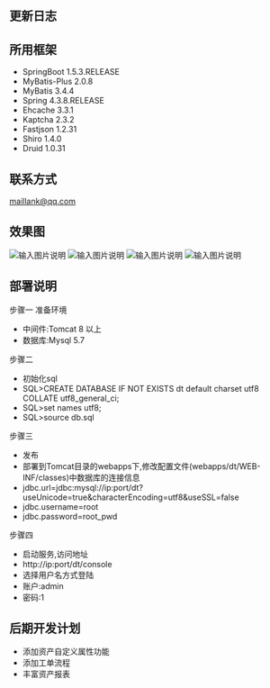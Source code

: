## 更新日志
 
## 所用框架
- SpringBoot 1.5.3.RELEASE
- MyBatis-Plus 2.0.8
- MyBatis 3.4.4
- Spring 4.3.8.RELEASE
- Ehcache 3.3.1
- Kaptcha 2.3.2
- Fastjson 1.2.31
- Shiro 1.4.0
- Druid 1.0.31

## 联系方式
maillank@qq.com

## 效果图


![输入图片说明](https://images.gitee.com/uploads/images/2019/1102/172610_6018f0eb_448530.png "1.png")
![输入图片说明](https://images.gitee.com/uploads/images/2019/1102/172619_331b99ae_448530.png "2.png")
![输入图片说明](https://images.gitee.com/uploads/images/2019/1102/172629_80f2db34_448530.png "3.png")
![输入图片说明](https://images.gitee.com/uploads/images/2019/1102/172638_0d2d0225_448530.png "4.png")

## 部署说明
步骤一
准备环境
- 中间件:Tomcat 8 以上
- 数据库:Mysql 5.7

步骤二
- 初始化sql
- SQL>CREATE DATABASE IF NOT EXISTS dt default charset utf8 COLLATE utf8_general_ci;
- SQL>set names utf8;
- SQL>source db.sql

步骤三
- 发布
- 部署到Tomcat目录的webapps下,修改配置文件(webapps/dt/WEB-INF/classes)中数据库的连接信息
- jdbc.url=jdbc:mysql://ip:port/dt?useUnicode=true&characterEncoding=utf8&useSSL=false
- jdbc.username=root
- jdbc.password=root_pwd

步骤四
- 启动服务,访问地址
- http://ip:port/dt/console
- 选择用户名方式登陆
- 账户:admin 
- 密码:1



## 后期开发计划
- 添加资产自定义属性功能
- 添加工单流程
- 丰富资产报表
